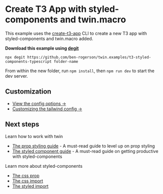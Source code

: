 # Create T3 App with styled-components and twin.macro

This example uses the [create-t3-app](https://create.t3.gg/) CLI to create a new T3 app with styled-components and twin.macro added.

**Download this example using [degit](https://github.com/Rich-Harris/degit)**

```shell
npx degit https://github.com/ben-rogerson/twin.examples/t3-styled-components-typescript folder-name
```

From within the new folder, run `npm install`, then `npm run dev` to start the dev server.

[](#customization)

## Customization

- [View the config options →](https://github.com/ben-rogerson/twin.macro/blob/master/docs/options.md)
- [Customizing the tailwind config →](https://github.com/ben-rogerson/twin.macro/blob/master/docs/customizing-config.md)

[](#next-steps)

## Next steps

Learn how to work with twin

- [The prop styling guide](https://github.com/ben-rogerson/twin.macro/blob/master/docs/prop-styling-guide.md) - A must-read guide to level up on prop styling
- [The styled component guide](https://github.com/ben-rogerson/twin.macro/blob/master/docs/styled-component-guide.md) - A must-read guide on getting productive with styled-components

Learn more about styled-components

- [The css prop](https://styled-components.com/docs/api#css-prop)
- [The css import](https://styled-components.com/docs/api#css)
- [The styled import](https://styled-components.com/docs/api#styled)
